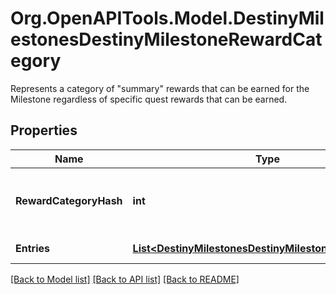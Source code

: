 # Org.OpenAPITools.Model.DestinyMilestonesDestinyMilestoneRewardCategory
Represents a category of \"summary\" rewards that can be earned for the Milestone regardless of specific quest rewards that can be earned.

## Properties

Name | Type | Description | Notes
------------ | ------------- | ------------- | -------------
**RewardCategoryHash** | **int** | Look up the relevant DestinyMilestoneDefinition, and then use rewardCategoryHash to look up the category info in DestinyMilestoneDefinition.rewards. | [optional] 
**Entries** | [**List&lt;DestinyMilestonesDestinyMilestoneRewardEntry&gt;**](DestinyMilestonesDestinyMilestoneRewardEntry.md) | The individual reward entries for this category, and their status. | [optional] 

[[Back to Model list]](../README.md#documentation-for-models) [[Back to API list]](../README.md#documentation-for-api-endpoints) [[Back to README]](../README.md)

